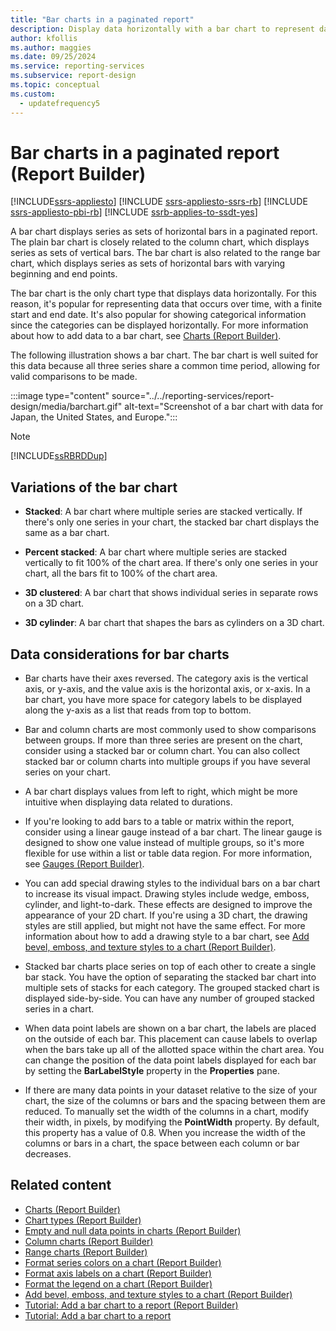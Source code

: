 ```yaml
---
title: "Bar charts in a paginated report"
description: Display data horizontally with a bar chart to represent data in a paginated report with a finite start and end date in Report Builder.
author: kfollis
ms.author: maggies
ms.date: 09/25/2024
ms.service: reporting-services
ms.subservice: report-design
ms.topic: conceptual
ms.custom:
  - updatefrequency5
---
```

# Bar charts in a paginated report (Report Builder)

[!INCLUDE[ssrs-appliesto](../../includes/ssrs-appliesto.md)] [!INCLUDE [ssrs-appliesto-ssrs-rb](../../includes/ssrs-appliesto-ssrs-rb.md)] [!INCLUDE [ssrs-appliesto-pbi-rb](../../includes/ssrs-appliesto-pbi-rb.md)] [!INCLUDE [ssrb-applies-to-ssdt-yes](../../includes/ssrb-applies-to-ssdt-yes.md)]

  A bar chart displays series as sets of horizontal bars in a paginated report. The plain bar chart is closely related to the column chart, which displays series as sets of vertical bars. The bar chart is also related to the range bar chart, which displays series as sets of horizontal bars with varying beginning and end points.  
  
 The bar chart is the only chart type that displays data horizontally. For this reason, it's popular for representing data that occurs over time, with a finite start and end date. It's also popular for showing categorical information since the categories can be displayed horizontally. For more information about how to add data to a bar chart, see [Charts &#40;Report Builder&#41;](../../reporting-services/report-design/charts-report-builder-and-ssrs.md).  
  
 The following illustration shows a bar chart. The bar chart is well suited for this data because all three series share a common time period, allowing for valid comparisons to be made.  
  
 :::image type="content" source="../../reporting-services/report-design/media/barchart.gif" alt-text="Screenshot of a bar chart with data for Japan, the United States, and Europe.":::
 
  
> [!NOTE]  
>  [!INCLUDE[ssRBRDDup](../../includes/ssrbrddup-md.md)]  
  
## Variations of the bar chart  
  
-   **Stacked**: A bar chart where multiple series are stacked vertically. If there's only one series in your chart, the stacked bar chart displays the same as a bar chart.  
  
-   **Percent stacked**: A bar chart where multiple series are stacked vertically to fit 100% of the chart area. If there's only one series in your chart, all the bars fit to 100% of the chart area.  
  
-   **3D clustered**: A bar chart that shows individual series in separate rows on a 3D chart.  
  
-   **3D cylinder**: A bar chart that shapes the bars as cylinders on a 3D chart.  
  
## Data considerations for bar charts  
  
-   Bar charts have their axes reversed. The category axis is the vertical axis, or y-axis, and the value axis is the horizontal axis, or x-axis. In a bar chart, you have more space for category labels to be displayed along the y-axis as a list that reads from top to bottom.  
  
-   Bar and column charts are most commonly used to show comparisons between groups. If more than three series are present on the chart, consider using a stacked bar or column chart. You can also collect stacked bar or column charts into multiple groups if you have several series on your chart.  
  
-   A bar chart displays values from left to right, which might be more intuitive when displaying data related to durations.  
  
-   If you're looking to add bars to a table or matrix within the report, consider using a linear gauge instead of a bar chart. The linear gauge is designed to show one value instead of multiple groups, so it's more flexible for use within a list or table data region. For more information, see [Gauges &#40;Report Builder&#41;](../../reporting-services/report-design/gauges-report-builder-and-ssrs.md).  
  
-   You can add special drawing styles to the individual bars on a bar chart to increase its visual impact. Drawing styles include wedge, emboss, cylinder, and light-to-dark. These effects are designed to improve the appearance of your 2D chart. If you're using a 3D chart, the drawing styles are still applied, but might not have the same effect. For more information about how to add a drawing style to a bar chart, see [Add bevel, emboss, and texture styles to a chart &#40;Report Builder&#41;](../../reporting-services/report-design/chart-effects-add-bevel-emboss-or-texture-report-builder.md).  
  
-   Stacked bar charts place series on top of each other to create a single bar stack. You have the option of separating the stacked bar chart into multiple sets of stacks for each category. The grouped stacked chart is displayed side-by-side. You can have any number of grouped stacked series in a chart.  
  
-   When data point labels are shown on a bar chart, the labels are placed on the outside of each bar. This placement can cause labels to overlap when the bars take up all of the allotted space within the chart area. You can change the position of the data point labels displayed for each bar by setting the **BarLabelStyle** property in the **Properties** pane.  
  
-   If there are many data points in your dataset relative to the size of your chart, the size of the columns or bars and the spacing between them are reduced. To manually set the width of the columns in a chart, modify their width, in pixels, by modifying the **PointWidth** property. By default, this property has a value of 0.8. When you increase the width of the columns or bars in a chart, the space between each column or bar decreases.  
  
## Related content

- [Charts &#40;Report Builder&#41;](../../reporting-services/report-design/charts-report-builder-and-ssrs.md)
- [Chart types &#40;Report Builder&#41;](../../reporting-services/report-design/chart-types-report-builder-and-ssrs.md)
- [Empty and null data points in charts &#40;Report Builder&#41;](../../reporting-services/report-design/empty-and-null-data-points-in-charts-report-builder-and-ssrs.md)
- [Column charts &#40;Report Builder&#41;](../../reporting-services/report-design/column-charts-report-builder-and-ssrs.md)
- [Range charts &#40;Report Builder&#41;](../../reporting-services/report-design/range-charts-report-builder-and-ssrs.md)
- [Format series colors on a chart &#40;Report Builder&#41;](../../reporting-services/report-design/formatting-series-colors-on-a-chart-report-builder-and-ssrs.md)
- [Format axis labels on a chart &#40;Report Builder&#41;](../../reporting-services/report-design/formatting-axis-labels-on-a-chart-report-builder-and-ssrs.md)
- [Format the legend on a chart &#40;Report Builder&#41;](../../reporting-services/report-design/chart-legend-formatting-report-builder.md)
- [Add bevel, emboss, and texture styles to a chart &#40;Report Builder&#41;](../../reporting-services/report-design/chart-effects-add-bevel-emboss-or-texture-report-builder.md)
- [Tutorial: Add a bar chart to a report (Report Builder)](../tutorial-add-a-bar-chart-to-your-report-report-builder.md)
- [Tutorial: Add a bar chart to a report](/previous-versions/sql/sql-server-2008-r2/cc281302(v=sql.105))
